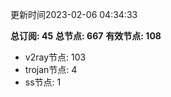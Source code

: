 更新时间2023-02-06 04:34:33

**总订阅: 45**
**总节点: 667**
**有效节点: 108**
- v2ray节点: 103
- trojan节点: 4
- ss节点: 1

